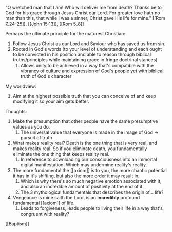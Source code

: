 "O wretched man that I am! Who will deliver me from death? Thanks be to God for his grace through Jesus Christ our Lord. For greater love hath no man than this, that while I was a sinner, Christ gave His life for mine." [[Rom 7_24-25]], [[John 15:13]], [[Rom 5_8]]

Perhaps the ultimate principle for the maturest Christian:
1. Follow Jesus Christ as our Lord and Saviour who has saved us from sin.
2. Rooted in God's words (to your level of understanding and each ought to be convicted in his position and able to reason through biblical truths/principles while maintaining grace in fringe doctrinal stances)
	1. Allows unity to be achieved in a way that's compatible with the vibrancy of culture and expression of God's people yet with biblical truth of God's character

My worldview:
1. Aim at the highest possible truth that you can conceive of and keep modifying it so your aim gets better.

Thoughts:
1. Make the presumption that other people have the same presumptive values as you do.
	1. The universal value that everyone is made in the image of God -> pursuit of truth
2. What makes reality real? Death is the one thing that is very real, and makes reality real. So if you eliminate death, you fundamentally eliminate the one thing that keeps reality real.
	1. In reference to downloading our consciousness into an immortal digital manifestation. Which may undermine reality's reality.
3. The more fundamental the [[axiom]] is to you, the more chaotic potential it has in it's shifting, but also the more order it may result in.
	1. Which is why there's so much negative emotion associated with it, and also an incredible amount of positivity at the end of it.
	2. The 3 mythological fundamentals that describes the origin of... life?
4. Vengeance is mine saith the Lord, is an **incredibly** profound fundamental [[axiom]] of life.
	1. Leads to forgiveness, leads people to living their life in a way that's congruent with reality?

[[Baptism]]

